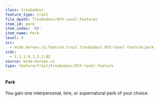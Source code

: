 ```yaml
---
class: troubadour
feature_type: trait
file_dpath: Troubadour/8th-Level Features
item_id: perk
item_index: '02'
item_name: Perk
level: 8
scc:
  - mcdm.heroes.v1:feature.trait.troubadour.8th-level-feature:perk
scdc:
  - 1.1.1:9.1.3.2:02
source: mcdm.heroes.v1
type: feature/trait/troubadour/8th-level-feature
---
```


#### Perk

You gain one interpersonal, lore, or supernatural perk of your choice.
